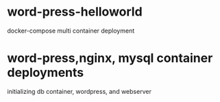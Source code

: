 # word-press-helloworld
docker-compose multi container deployment
# word-press,nginx, mysql container deployments
initializing db container, wordpress, and webserver
